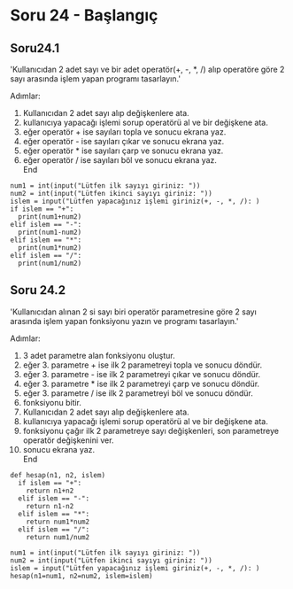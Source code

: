 # Soru 24 - Başlangıç


## Soru24.1

'Kullanıcıdan 2 adet sayı ve bir adet operatör(+, -, *, /) alıp operatöre göre 2 sayı arasında işlem yapan programı tasarlayın.'

Adımlar:
1. Kullanıcıdan 2 adet sayı alıp değişkenlere ata.
2. kullanıcıya yapacağı işlemi sorup operatörü al ve bir değişkene ata.
3. eğer operatör + ise sayıları topla ve sonucu ekrana yaz.
4. eğer operatör - ise sayıları çıkar ve sonucu ekrana yaz.
5. eğer operatör * ise sayıları çarp ve sonucu ekrana yaz.
6. eğer operatör / ise sayıları böl ve sonucu ekrana yaz. <br>
End

```
num1 = int(input("Lütfen ilk sayıyı giriniz: "))
num2 = int(input("Lütfen ikinci sayıyı giriniz: "))
islem = input("Lütfen yapacağınız işlemi giriniz(+, -, *, /): )
if islem == "+":
  print(num1+num2)
elif islem == "-":
  print(num1-num2)
elif islem == "*":
  print(num1*num2)
elif islem == "/":
  print(num1/num2)
```
## Soru 24.2

'Kullanıcıdan alınan 2 si sayı biri operatör parametresine göre 2 sayı arasında işlem yapan fonksiyonu yazın ve programı tasarlayın.'

Adımlar:
1. 3 adet parametre alan fonksiyonu oluştur.
2. eğer 3. parametre + ise ilk 2 parametreyi topla ve sonucu döndür.
3. eğer 3. parametre - ise ilk 2 parametreyi çıkar ve sonucu döndür.
4. eğer 3. parametre * ise ilk 2 parametreyi çarp ve sonucu döndür.
5. eğer 3. parametre / ise ilk 2 parametreyi böl ve sonucu döndür.
6. fonksiyonu bitir.
8. Kullanıcıdan 2 adet sayı alıp değişkenlere ata.
9. kullanıcıya yapacağı işlemi sorup operatörü al ve bir değişkene ata.
10. fonksiyonu çağır ilk 2 parametreye sayı değişkenleri, son parametreye operatör değişkenini ver.
11. sonucu ekrana yaz. <br>
End

```
def hesap(n1, n2, islem)
  if islem == "+":
    return n1+n2
  elif islem == "-":
    return n1-n2
  elif islem == "*":
    return num1*num2
  elif islem == "/":
    return num1/num2
    
num1 = int(input("Lütfen ilk sayıyı giriniz: "))
num2 = int(input("Lütfen ikinci sayıyı giriniz: "))
islem = input("Lütfen yapacağınız işlemi giriniz(+, -, *, /): )
hesap(n1=num1, n2=num2, islem=islem)
```
